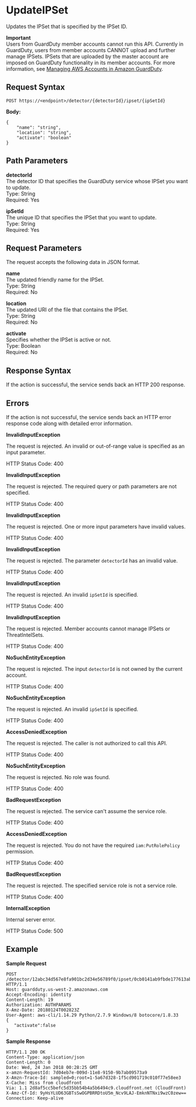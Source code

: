 # UpdateIPSet<a name="update-ip-set"></a>

Updates the IPSet that is specified by the IPSet ID\. 

**Important**  
Users from GuardDuty member accounts cannot run this API\. Currently in GuardDuty, users from member accounts CANNOT upload and further manage IPSets\. IPSets that are uploaded by the master account are imposed on GuardDuty functionality in its member accounts\. For more information, see [Managing AWS Accounts in Amazon GuardDuty](guardduty_accounts.md)\.

## Request Syntax<a name="update-ip-set-request-syntax"></a>

```
POST https://<endpoint>/detector/{detectorId}/ipset/{ipSetId}
```

**Body:**

```
{
    "name": "string",
    "location": "string",
    "activate": "boolean"
}
```

## Path Parameters<a name="delete-ip-set-path-parameters"></a>

**detectorId**  
The detector ID that specifies the GuardDuty service whose IPSet you want to update\.  
Type: String  
Required: Yes

**ipSetId**  
The unique ID that specifies the IPSet that you want to update\.  
Type: String  
Required: Yes

## Request Parameters<a name="delete-ip-set-request-parameters"></a>

The request accepts the following data in JSON format\.

**name**  
The updated friendly name for the IPSet\.  
Type: String  
Required: No

**location**  
The updated URI of the file that contains the IPSet\.  
Type: String  
Required: No

**activate**  
Specifies whether the IPSet is active or not\.  
Type: Boolean  
Required: No

## Response Syntax<a name="update-ip-set-response-syntax"></a>

If the action is successful, the service sends back an HTTP 200 response\.

## Errors<a name="delete-ip-set-errors"></a>

If the action is not successful, the service sends back an HTTP error response code along with detailed error information\.

**InvalidInputException**

The request is rejected\. An invalid or out\-of\-range value is specified as an input parameter\.

HTTP Status Code: 400 

**InvalidInputException**

The request is rejected\. The required query or path parameters are not specified\.

HTTP Status Code: 400 

**InvalidInputException**

The request is rejected\. One or more input parameters have invalid values\.

HTTP Status Code: 400 

**InvalidInputException**

The request is rejected\. The parameter `detectorId` has an invalid value\.

HTTP Status Code: 400 

**InvalidInputException**

The request is rejected\. An invalid `ipSetId` is specified\.

HTTP Status Code: 400 

**InvalidInputException**

The request is rejected\. Member accounts cannot manage IPSets or ThreatIntelSets\.

HTTP Status Code: 400 

**NoSuchEntityException**

The request is rejected\. The input `detectorId` is not owned by the current account\.

HTTP Status Code: 400 

**NoSuchEntityException**

The request is rejected\. An invalid `ipSetId` is specified\.

HTTP Status Code: 400 

**AccessDeniedException**

The request is rejected\. The caller is not authorized to call this API\.

HTTP Status Code: 400 

**NoSuchEntityException**

The request is rejected\. No role was found\.

HTTP Status Code: 400 

**BadRequestException**

The request is rejected\. The service can't assume the service role\.

HTTP Status Code: 400 

**AccessDeniedException**

The request is rejected\. You do not have the required `iam:PutRolePolicy` permission\.

HTTP Status Code: 400 

**BadRequestException**

The request is rejected\. The specified service role is not a service role\.

HTTP Status Code: 400 

**InternalException**

Internal server error\.

HTTP Status Code: 500 

## Example<a name="get-ip-set-example"></a>

**Sample Request**

```
POST /detector/12abc34d567e8fa901bc2d34e56789f0/ipset/0cb0141ab9fbde177613ab9436212e90 HTTP/1.1
Host: guardduty.us-west-2.amazonaws.com
Accept-Encoding: identity
Content-Length: 19
Authorization: AUTHPARAMS
X-Amz-Date: 20180124T002823Z
User-Agent: aws-cli/1.14.29 Python/2.7.9 Windows/8 botocore/1.8.33
{  
   "activate":false
}
```

**Sample Response**

```
HTTP/1.1 200 OK
Content-Type: application/json
Content-Length: 0
Date: Wed, 24 Jan 2018 00:28:25 GMT
x-amzn-RequestId: 7d04eb7e-009d-11e8-9150-9b7ab09573a9
X-Amzn-Trace-Id: sampled=0;root=1-5a67d328-1f5cd901719c010f77e58ee3
X-Cache: Miss from cloudfront
Via: 1.1 2d8af5cc5befc5d35bb54b4a5b6494c9.cloudfront.net (CloudFront)
X-Amz-Cf-Id: 9yHsYLUD63GBTsSwOGPBRRDtoU5m_Ncv9LAJ-EmknNTNxi9wzC0zew==
Connection: Keep-alive
```
